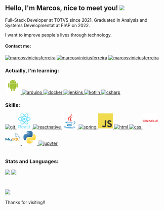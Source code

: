 ## Hello, I'm Marcos, nice to meet you! <img src=https://github.com/TheDudeThatCode/TheDudeThatCode/blob/master/Assets/Hi.gif width="25">

Full-Stack Developer at TOTVS since 2021.
Graduated in Analysis and Systems Developmentat at FIAP on 2022.

I want to improve people's lives through technology.
<br>

#### Contact me:
<p align="left"><a href="mailto:marcosferreiraf22@gmail.com" target="blank">          <img align="center" src="https://upload.wikimedia.org/wikipedia/commons/7/7e/Gmail_icon_%282020%29.svg" alt="marcosviniciusferreira" height="30" width="40" /></a>            <a href="https://linkedin.com/in/marcosvmferreira" target="blank">          <img align="center" src="https://raw.githubusercontent.com/rahuldkjain/github-profile-readme-generator/master/src/images/icons/Social/linked-in-alt.svg" alt="marcosviniciusferreira" height="30" width="40" /></a>           <a href="https://instagram.com/marcosnaofazisso" target="blank"><img align="center" src="https://raw.githubusercontent.com/rahuldkjain/github-profile-readme-generator/master/src/images/icons/Social/instagram.svg" alt="marcosviniciusferreira" height="30" width="40" /></a>
</p> 

### Actually, I'm learning:
<div style="display: inline_block" width="auto" height="auto">
 <p align="left"> 
 <a href="https://developer.android.com" target="_blank" rel="noreferrer"> 
 <img src="https://raw.githubusercontent.com/devicons/devicon/master/icons/android/android-original-wordmark.svg" alt="android" width="50" height="50"/> 
 </a> 
 
 <a href="https://www.arduino.cc/" target="_blank" rel="noreferrer"> 
 <img src="https://cdn.worldvectorlogo.com/logos/arduino-1.svg" alt="arduino" width="50" height="50"/> 
 </a> 
 <a href="https://www.docker.com/" target="_blank" rel="noreferrer"> 
 <img src="https://cdn.jsdelivr.net/gh/devicons/devicon/icons/docker/docker-original.svg" alt="docker" width="60" height="60"/> 
 </a> 
<a href="https://www.jenkins.io" target="_blank" rel="noreferrer"> 
<img src="https://www.vectorlogo.zone/logos/jenkins/jenkins-icon.svg" alt="jenkins" width="50" height="50"/> 
</a> 

<a href="https://kotlinlang.org" target="_blank" rel="noreferrer"> 
<img src="https://www.vectorlogo.zone/logos/kotlinlang/kotlinlang-icon.svg" alt="kotlin" width="50" height="50"/> 
</a> 
   
   
<a href="https://dotnet.microsoft.com/en-us/learn/csharp" target="_blank" rel="noreferrer"> 
<img src="https://cdn.jsdelivr.net/gh/devicons/devicon/icons/csharp/csharp-original.svg" alt="csharp" width="50" height="50"/>
</a>        
</div>

### Skills:
<div style="display: inline_block" width="auto" height="auto">
<a href="https://git-scm.com/" target="_blank" rel="noreferrer"> 
<img src="https://www.vectorlogo.zone/logos/git-scm/git-scm-icon.svg" alt="git" width="40" height="40"/>
</a>
<a href="https://reactjs.org/" target="_blank" rel="noreferrer"> 
<img src="https://raw.githubusercontent.com/devicons/devicon/master/icons/react/react-original-wordmark.svg" alt="react" width="50" height="50"/> 
</a>
<a href="https://reactnative.dev/" target="_blank" rel="noreferrer"> 
<img src="https://reactnative.dev/img/header_logo.svg" alt="reactnative" width="50" height="50"/> 
</a>
<a href="https://www.java.com" target="_blank" rel="noreferrer">
<img src="https://raw.githubusercontent.com/devicons/devicon/master/icons/java/java-original.svg" alt="java" width="50" height="50"/>
</a>
<a href="https://spring.io/" target="_blank" rel="noreferrer"> 
<img src="https://cdn.jsdelivr.net/gh/devicons/devicon/icons/spring/spring-original.svg" alt="spring" width="50" height="50"/>
</a>  
<a href="https://developer.mozilla.org/en-US/docs/Web/JavaScript" target="_blank" rel="noreferrer"> <img src="https://raw.githubusercontent.com/devicons/devicon/master/icons/javascript/javascript-original.svg" alt="javascript" width="50" height="50"/> 
</a> 
<a href="https://developer.mozilla.org/en-US/docs/Web/HTML" target="_blank" rel="noreferrer">  
<img src="https://cdn.jsdelivr.net/gh/devicons/devicon/icons/html5/html5-original.svg" alt="html" width="50" height="50"/>
</a>           
<a href="https://developer.mozilla.org/en-US/docs/Web/CSS" target="_blank" rel="noreferrer">
<img src="https://cdn.jsdelivr.net/gh/devicons/devicon/icons/css3/css3-original.svg" alt="css" width="50" height="50"/>
</a>           
<a href="https://www.oracle.com/" target="_blank" rel="noreferrer"> 
<img src="https://raw.githubusercontent.com/devicons/devicon/master/icons/oracle/oracle-original.svg" alt="oracle" width="50" height="50"/> 
</a>
<a href="https://www.mysql.com/" target="_blank" rel="noreferrer"> 
<img src="https://raw.githubusercontent.com/devicons/devicon/master/icons/mysql/mysql-original-wordmark.svg" alt="mysql" width="50" height="50"/> 
</a> 
<a href="https://www.python.org" target="_blank" rel="noreferrer"> 
<img src="https://raw.githubusercontent.com/devicons/devicon/master/icons/python/python-original.svg" alt="python" width="50" height="50"/> 
</a>
  <a href="https://www.jupyter.org" target="_blank" rel="noreferrer"> 
<img src="https://cdn.jsdelivr.net/gh/devicons/devicon/icons/jupyter/jupyter-original-wordmark.svg" alt="jupyter" width="50" height="50"/>
</a>


  
</div>
<br> 

### Stats and Languages:
<img height="170em" src="https://github-readme-stats.vercel.app/api?username=marcosnaofazisso&show_icons=true&theme=onedark"/>    <img height="170em" src="https://github-readme-stats.vercel.app/api/top-langs/?username=marcosnaofazisso&layout=compact&theme=onedark"/>

<br>

<a href="https://open.spotify.com/user/21d7hiulu3wt2aumjte6phqci?si=6bcac437f260499e" target="_blank"><img src="https://memegenerator.net/img/instances/72470409.jpg" width="400"></a>

Thanks for visiting!!
